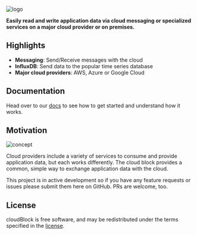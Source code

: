 ![logo](https://raw.githubusercontent.com/kb2ma/data-relay/landr_for_data_relay/logo.png)

**Easily read and write application data via cloud messaging or specialized services on a major cloud provider or on premises.**

## Highlights

- **Messaging**: Send/Receive messages with the cloud
- **InfluxDB**: Send data to the popular time series database
- **Major cloud providers**: AWS, Azure or Google Cloud

## Documentation

Head over to our [docs](docs/) to see how to get started and understand how it works.

## Motivation

![concept](https://raw.githubusercontent.com/kb2ma/data-relay/landr_for_data_relay/docs/images/cloud.png)

Cloud providers include a variety of services to consume and provide application data, but each works differently. The cloud block provides a common, simple way to exchange application data with the cloud.

This project is in active development so if you have any feature requests or issues please submit them here on GitHub. PRs are welcome, too.

## License

cloudBlock is free software, and may be redistributed under the terms specified in the [license](https://github.com/kb2ma/data-relay/blob/landr_for_data_relay/LICENSE).

